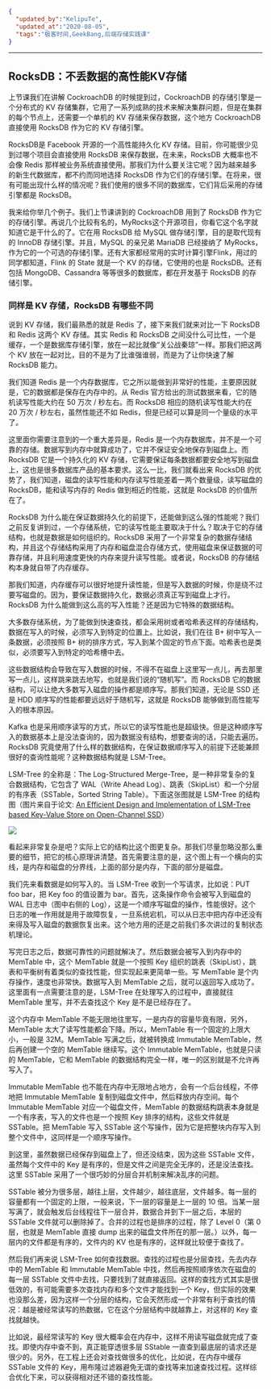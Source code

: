 ```json
{
  "updated_by":"KelipuTe",
  "updated_at":"2020-08-05",
  "tags":"极客时间,GeekBang,后端存储实践课"
}
```

---

## RocksDB：不丢数据的高性能KV存储

上节课我们在讲解 CockroachDB  的时候提到过，CockroachDB 的存储引擎是一个分布式的 KV  存储集群，它用了一系列成熟的技术来解决集群问题，但是在集群的每个节点上，还需要一个单机的 KV 存储来保存数据，这个地方 CockroachDB 直接使用 RocksDB 作为它的 KV 存储引擎。

RocksDB是 Facebook  开源的一个高性能持久化 KV 存储。目前，你可能很少见到过哪个项目会直接使用 RocksDB 来保存数据，在未来，RocksDB 大概率也不会像 Redis 那样被业务系统直接使用。那我们为什么要关注它呢？因为越来越多的新生代数据库，都不约而同地选择 RocksDB  作为它们的存储引擎。在将来，很有可能出现什么样的情况呢？我们使用的很多不同的数据库，它们背后采用的存储引擎都是 RocksDB。

我来给你举几个例子。我们上节课讲到的  CockroachDB 用到了 RocksDB  作为它的存储引擎。再说几个比较有名的，MyRocks这个开源项目，你看它这个名字就知道它是干什么的了。它在用 RocksDB 给 MySQL  做存储引擎，目的是取代现有的 InnoDB 存储引擎。并且，MySQL 的亲兄弟 MariaDB 已经接纳了  MyRocks，作为它的一个可选的存储引擎。还有大家都经常用的实时计算引擎Flink，用过的同学都知道，Flink 的 State 就是一个  KV 的存储，它使用的也是 RocksDB。还有包括 MongoDB、Cassandra 等等很多的数据库，都在开发基于 RocksDB  的存储引擎。

### 同样是 KV 存储，RocksDB 有哪些不同

说到 KV 存储，我们最熟悉的就是 Redis  了，接下来我们就来对比一下 RocksDB 和 Redis 这两个 KV 存储。其实 Redis 和 RocksDB  之间没什么可比性，一个是缓存，一个是数据库存储引擎，放在一起比就像“关公战秦琼”一样。那我们把这两个 KV  放在一起对比，目的不是为了比谁强谁弱，而是为了让你快速了解 RocksDB 能力。

我们知道 Redis  是一个内存数据库，它之所以能做到非常好的性能，主要原因就是，它的数据都是保存在内存中的。从 Redis  官方给出的测试数据来看，它的随机读写性能大约在 50 万次 / 秒左右。而 RocksDB 相应的随机读写性能大约在 20 万次 /  秒左右，虽然性能还不如 Redis，但是已经可以算是同一个量级的水平了。

这里面你需要注意到的一个重大差异是，Redis  是一个内存数据库，并不是一个可靠的存储。数据写到内存中就算成功了，它并不保证安全地保存到磁盘上。而 RocksDB 它是一个持久化的 KV  存储，它需要保证每条数据都要安全地写到磁盘上，这也是很多数据库产品的基本要求。这么一比，我们就看出来 RocksDB  的优势了，我们知道，磁盘的读写性能和内存读写性能差着一两个数量级，读写磁盘的 RocksDB，能和读写内存的 Redis 做到相近的性能，这就是 RocksDB 的价值所在了。

RocksDB  为什么能在保证数据持久化的前提下，还能做到这么强的性能呢？我们之前反复讲到过，一个存储系统，它的读写性能主要取决于什么？取决于它的存储结构，也就是数据是如何组织的。RocksDB  采用了一个非常复杂的数据存储结构，并且这个存储结构采用了内存和磁盘混合存储方式，使用磁盘来保证数据的可靠存储，并且利用速度更快的内存来提升读写性能。或者说，RocksDB 的存储结构本身就自带了内存缓存。

那我们知道，内存缓存可以很好地提升读性能，但是写入数据的时候，你是绕不过要写磁盘的。因为，要保证数据持久化，数据必须真正写到磁盘上才行。RocksDB 为什么能做到这么高的写入性能？还是因为它特殊的数据结构。

大多数存储系统，为了能做到快速查找，都会采用树或者哈希表这样的存储结构，数据在写入的时候，必须写入到特定的位置上。比如说，我们在往 B+ 树中写入一条数据，必须按照 B+ 树的排序方式，写入到某个固定的节点下面。哈希表也是类似，必须要写入到特定的哈希槽中去。

这些数据结构会导致在写入数据的时候，不得不在磁盘上这里写一点儿，再去那里写一点儿，这样跳来跳去地写，也就是我们说的“随机写”。而 RocksDB 它的数据结构，可以让绝大多数写入磁盘的操作都是顺序写。那我们知道，无论是 SSD 还是 HDD  顺序写的性能都要远远好于随机写，这就是 RocksDB 能够做到高性能写入的根本原因。

Kafka  也是采用顺序读写的方式，所以它的读写性能也是超级快。但是这种顺序写入的数据基本上是没法查询的，因为数据没有结构，想要查询的话，只能去遍历。RocksDB 究竟使用了什么样的数据结构，在保证数据顺序写入的前提下还能兼顾很好的查询性能呢？这种数据结构就是 LSM-Tree。

LSM-Tree 的全称是：The  Log-Structured Merge-Tree，是一种非常复杂的复合数据结构，它包含了 WAL（Write Ahead  Log）、跳表（SkipList）和一个分层的有序表（SSTable，Sorted String Table）。下面这张图就是 LSM-Tree 的结构图（图片来自于论文: [An Efficient Design and Implementation of LSM-Tree based  Key-Value Store on Open-Channel SSD](http://ranger.uta.edu/~sjiang/pubs/papers/wang14-LSM-SDF.pdf)）

![](E:\Workspace\KTKnowledgeBase\Image\GeekBang\HouDuanCunChu\RocksDB_img01.jpg)

看起来非常复杂是吧？实际上它的结构比这个图更复杂。那我们尽量忽略没那么重要的细节，把它的核心原理讲清楚。首先需要注意的是，这个图上有一个横向的实线，是内存和磁盘的分界线，上面的部分是内存，下面的部分是磁盘。

我们先来看数据是如何写入的。当 LSM-Tree 收到一个写请求，比如说：PUT foo bar，把 Key foo 的值设置为 bar。首先，这条操作命令会被写入到磁盘的 WAL  日志中（图中右侧的  Log），这是一个顺序写磁盘的操作，性能很好。这个日志的唯一作用就是用于故障恢复，一旦系统宕机，可以从日志中把内存中还没有来得及写入磁盘的数据恢复出来。这个地方用的还是之前我们多次讲过的复制状态机理论。

写完日志之后，数据可靠性的问题就解决了。然后数据会被写入到内存中的 MemTable 中，这个 MemTable 就是一个按照 Key  组织的跳表（SkipList），跳表和平衡树有着类似的查找性能，但实现起来更简单一些。写 MemTable  是个内存操作，速度也非常快。数据写入到 MemTable 之后，就可以返回写入成功了。这里面有一点需要注意的是，LSM-Tree  在处理写入的过程中，直接就往 MemTable 里写，并不去查找这个 Key 是不是已经存在了。

这个内存中 MemTable  不能无限地往里写，一是内存的容量毕竟有限，另外，MemTable 太大了读写性能都会下降。所以，MemTable 有一个固定的上限大小，一般是  32M。MemTable 写满之后，就被转换成 Immutable MemTable，然后再创建一个空的 MemTable 继续写。这个  Immutable MemTable，也就是只读的 MemTable，它和 MemTable 的数据结构完全一样，唯一的区别就是不允许再写入了。

Immutable MemTable  也不能在内存中无限地占地方，会有一个后台线程，不停地把 Immutable MemTable 复制到磁盘文件中，然后释放内存空间。每个  Immutable MemTable 对应一个磁盘文件，MemTable 的数据结构跳表本身就是一个有序表，写入的文件也是一个按照 Key  排序的结构，这些文件就是 SSTable。把 MemTable 写入 SSTable  这个写操作，因为它是把整块内存写入到整个文件中，这同样是一个顺序写操作。

到这里，虽然数据已经保存到磁盘上了，但还没结束，因为这些 SSTable 文件，虽然每个文件中的 Key 是有序的，但是文件之间是完全无序的，还是没法查找。这里 SSTable 采用了一个很巧妙的分层合并机制来解决乱序的问题。

SSTable  被分为很多层，越往上层，文件越少，越往底层，文件越多。每一层的容量都有一个固定的上限，一般来说，下一层的容量是上一层的 10  倍。当某一层写满了，就会触发后台线程往下一层合并，数据合并到下一层之后，本层的 SSTable  文件就可以删除掉了。合并的过程也是排序的过程，除了 Level 0（第 0 层，也就是 MemTable 直接 dump  出来的磁盘文件所在的那一层。）以外，每一层内的文件都是有序的，文件内的 KV 也是有序的，这样就比较便于查找了。

然后我们再来说 LSM-Tree  如何查找数据。查找的过程也是分层查找，先去内存中的 MemTable 和 Immutable MemTable  中找，然后再按照顺序依次在磁盘的每一层 SSTable  文件中去找，只要找到了就直接返回。这样的查找方式其实是很低效的，有可能需要多次查找内存和多个文件才能找到一个  Key，但实际的效果也没那么差，因为这样一个分层的结构，它会天然形成一个非常有利于查找的情况：越是被经常读写的热数据，它在这个分层结构中就越靠上，对这样的 Key 查找就越快。

比如说，最经常读写的 Key  很大概率会在内存中，这样不用读写磁盘就完成了查找。即使内存中查不到，真正能穿透很多层 SStable  一直查到最底层的请求还是很少的。另外，在工程上还会对查找做很多的优化，比如说，在内存中缓存 SSTable 文件的  Key，用布隆过滤器避免无谓的查找等来加速查找过程。这样综合优化下来，可以获得相对还不错的查找性能。